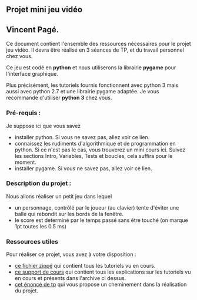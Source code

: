 ## Projet mini jeu vidéo
## Vincent Pagé.

Ce document contient l'ensemble des ressources
nécessaires pour le projet jeu vidéo.
Il devra être réalisé en 3 séances de TP, et du travail personnel chez vous.

Ce jeu est codé en **python** et nous utiliserons la librairie **pygame** pour l'interface graphique.

Plus précisément, les tutoriels fournis fonctionnent avec python 3 mais aussi avec python 2.7 et une librairie pygame adaptée. Je vous recommande d'utiliser **python 3** chez vous.

### Pré-requis :

Je suppose ici que vous savez
- installer python. Si vous ne savez pas, allez voir ce lien.
- connaissez les rudiments d'algorithmique et de programmation en python. Si ce n'est pas le cas, vous trouverez un mini cours ici. Suivez les sections Intro, Variables, Tests et boucles, cela suffira pour le moment.
- installer pygame. Si vous ne savez pas, allez voir ce lien.

### Description du projet :

Nous allons réaliser un petit jeu dans lequel
- un personnage, contrôlé par le joueur (au clavier) tente d'éviter une balle qui rebondit sur les bords de la fenêtre.
- le score est determiné par le temps passé sans être touché (on marque 1pt toutes les 0.5 ms)

### Ressources utiles

Pour réaliser ce projet, vous avez à votre disposition :
- [ce fichier zippé](../Sources/tutos.zip) qui contient tous les tutoriels vu en cours.
- [ce support de cours](Cours/README.md) qui contient tous les explications sur les tutoriels
vu en cours et présents dans l'archive ci dessus.
- [cet énoncé de tp](Cours/TP.md) qui vous propose un cheminement dans la réalisation du projet.
